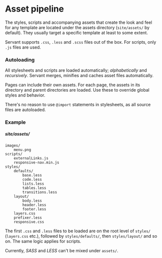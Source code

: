 
# Asset pipeline

The styles, scripts and accompanying assets that create the look and feel for any template are located under the assets directory (`site/assets/` by default). They usually target a specific template at least to some extent.

Servant supports `.css`, `.less` and `.scss` files out of the box. For scripts, only `.js` files are used.



### Autoloading

All stylesheets and scripts are loaded automatically; *alphabetically* and *recursively*. Servant merges, minifies and caches asset files automatically.

Pages can include their own assets. For each page, the assets in its directory and parent directories are loaded. Use these to override global styles and behavior.

There's no reason to use `@import` statements in stylesheets, as all source files are autoloaded.



### Example

##### site/assets/
	images/
		menu.png
	scripts/
		externalLinks.js
		responsive-nav.min.js
	styles/
		defaults/
			base.less
			code.less
			lists.less
			tables.less
			transitions.less
		layout/
			body.less
			header.less
			footer.less
		layers.css
		prefixer.less
		responsive.css

The first `.css` and `.less` files to be loaded are on the root level of `styles/` (`layers.css` etc.), followed by `styles/defaults/`, then `styles/layout/` and so on. The same logic applies for scripts.

Currently, *SASS* and *LESS* can't be mixed under `assets/`.
